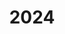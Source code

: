 ---
title: "2024"
collection: publications
permalink: /publication/2010-10-01-paper
excerpt: "<br/><img src='/images/2024-95.png' alt='www' width='200' height='100' style='float:left'>"
paperurl: ' '
citation: 'Renbo Su, Tao Liu, Tianyu Zhang, Yingjun Tian, Romain Hautier, Weiming Wang, Charlie C.L. Wang. (2024). &quot; TPMS-based mechanical bonding structures optimized by FEM with periodic boundary conditions.&quot; <i>under review </i>, 2024. '
---